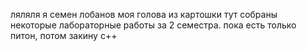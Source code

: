 ляляля я семен лобанов моя голова из картошки
тут собраны некоторые лабораторные работы за 2 семестра. пока есть только питон, потом закину с++
